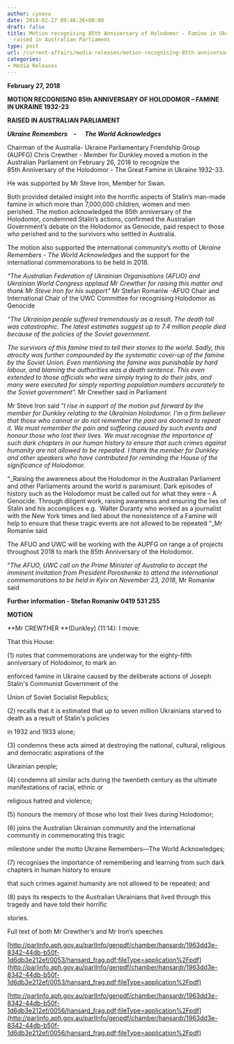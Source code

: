 ```yaml
---
author: cyoasu
date: 2018-02-27 09:46:26+00:00
draft: false
title: Motion recognising 85th Anniversary of Holodomor - Famine in Ukraine 1932-1933
  raised in Australian Parliament
type: post
url: /current-affairs/media-releases/motion-recognising-85th-anniversary-of-holodomor-famine-in-ukraine-1932-1933-raised-in-australian-parliament/
categories:
- Media Releases
---
```


**February 27, 2018**




**MOTION RECOGNISING 85th ANNIVERSARY OF HOLODOMOR – FAMINE IN UKRAINE 1932-23**




**RAISED IN AUSTRALIAN PARLIAMENT**




**_Ukraine Remembers    -      The World Acknowledges_**




Chairman of the Australia- Ukraine Parliamentary Friendship Group (AUPFG) Chris Crewther - Member for Dunkley moved a motion in the Australian Parliament on February 26, 2018 to recognize the 85th Anniversary of the Holodomor - The Great Famine in Ukraine 1932-33.




He was supported by Mr Steve Iron, Member for Swan.




Both provided detailed insight into the horrific aspects of Stalin’s man-made famine in which more than 7,000,000 children, women and men perished. The motion acknowledged the 85th anniversary of the Holodomor, condemned Stalin’s actions, confirmed the Australian Government’s debate on the Holodomor as Genocide, paid respect to those who perished and to the survivors who settled in Australia.




The motion also supported the international community’s motto of _Ukraine Remembers - The World Acknowledges_ and the support for the international commemorations to be held in 2018.




_“The Australian Federation of Ukrainian Organisations (AFUO) and Ukrainian World Congress applaud Mr Crewther for raising this matter and thank Mr Steve Iron for his support”_ Mr Stefan Romaniw -AFUO Chair and International Chair of the UWC Committee for recognising Holodomor as Genocide




_“The Ukrainian people suffered tremendously as a result. The death toll was catastrophic. The latest estimates suggest up to 7.4 million people died because of the policies of the Soviet government._




_The survivors of this famine tried to tell their stories to the world. Sadly, this atrocity was further compounded by the systematic cover-up of the famine by the Soviet Union. Even mentioning the famine was punishable by hard labour, and blaming the authorities was a death sentence. This even extended to those officials who were simply trying to do their jobs, and many were executed for simply reporting population numbers accurately to the Soviet government”._ Mr Crewther said in Parliament




Mr Steve Iron said “_I rise in support of the motion put forward by the member for Dunkley relating to the Ukrainian Holodomor. I'm a firm believer that those who cannot or do not remember the past are doomed to repeat it. We must remember the pain and suffering caused by such events and honour those who lost their lives. We must recognise the importance of such dark chapters in our human history to ensure that such crimes against humanity are not allowed to be repeated. I thank the member for Dunkley and other speakers who have contributed for reminding the House of the significance of Holodomor._




“_Raising the awareness about the Holodomor in the Australian Parliament and other Parliaments around the world is paramount. Dark episodes of history such as the Holodomor must be called out for what they were – A Genocide. Through diligent work, raising awareness and ensuring the lies of Stalin and his accomplices e.g.  Walter Duranty who worked as a journalist with the New York times and lied about the nonexistence of a Famine will help to ensure that these tragic events are not allowed to be repeated “_Mr Romaniw said




The AFUO and UWC will be working with the AUPFG on range a of projects throughout 2018 to mark the 85th Anniversary of the Holodomor.




“_The AFUO, UWC call on the Prime Minister of Australia to accept the imminent invitation from President Poroshenko to attend the international commemorations to be held in Kyiv on November 23, 2018_, Mr Romaniw said




**Further information - Stefan Romaniw 0419 531 255**





**MOTION**




**Mr CREWTHER **(Dunkley) (11:14): I move:




That this House:




(1) notes that commemorations are underway for the eighty-fifth anniversary of Holodomor, to mark an




enforced famine in Ukraine caused by the deliberate actions of Joseph Stalin's Communist Government of the




Union of Soviet Socialist Republics;




(2) recalls that it is estimated that up to seven million Ukrainians starved to death as a result of Stalin's policies




in 1932 and 1933 alone;




(3) condemns these acts aimed at destroying the national, cultural, religious and democratic aspirations of the




Ukrainian people;




(4) condemns all similar acts during the twentieth century as the ultimate manifestations of racial, ethnic or




religious hatred and violence;




(5) honours the memory of those who lost their lives during Holodomor;




(6) joins the Australian Ukrainian community and the international community in commemorating this tragic




milestone under the motto Ukraine Remembers—The World Acknowledges;




(7) recognises the importance of remembering and learning from such dark chapters in human history to ensure




that such crimes against humanity are not allowed to be repeated; and




(8) pays its respects to the Australian Ukrainians that lived through this tragedy and have told their horrific




stories.




Full text of both Mr Crewther’s and Mr Iron’s speeches




[http://parlinfo.aph.gov.au/parlInfo/genpdf/chamber/hansardr/1963dd3e-8342-44db-b50f-1d6db3e212ef/0053/hansard_frag.pdf;fileType=application%2Fpdf](http://parlinfo.aph.gov.au/parlInfo/genpdf/chamber/hansardr/1963dd3e-8342-44db-b50f-1d6db3e212ef/0053/hansard_frag.pdf;fileType=application%2Fpdf)




[http://parlinfo.aph.gov.au/parlInfo/genpdf/chamber/hansardr/1963dd3e-8342-44db-b50f-1d6db3e212ef/0056/hansard_frag.pdf;fileType=application%2Fpdf](http://parlinfo.aph.gov.au/parlInfo/genpdf/chamber/hansardr/1963dd3e-8342-44db-b50f-1d6db3e212ef/0056/hansard_frag.pdf;fileType=application%2Fpdf)



